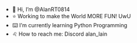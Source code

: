 - 🦁 Hi, I’m @AlanRT0814
- ⭐️ Working to make the World MORE FUN! UwU
- ⌨️ I’m currently learning Python Programming
- ♌︎ How to reach me: Discord alan_lain

<!---
AlanRT0814/AlanRT0814 is a ✨ special ✨ repository because its `README.md` (this file) appears on your GitHub profile.
You can click the Preview link to take a look at your changes.
--->

